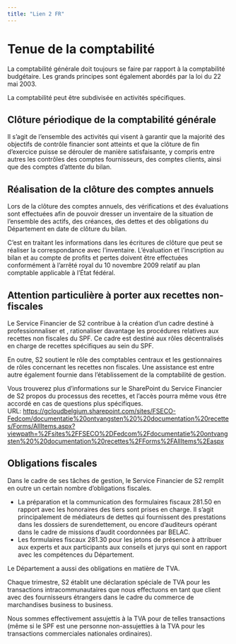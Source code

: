 ```yaml
---
title: "Lien 2 FR"
---
```

# Tenue de la comptabilité

La comptabilité générale doit toujours se faire par rapport à la comptabilité budgétaire. Les grands principes sont également abordés par la loi du 22 mai 2003.

La comptabilité peut être subdivisée en activités spécifiques.

## Clôture périodique de la comptabilité générale

Il s’agit de l’ensemble des activités qui visent à garantir que la majorité des objectifs de contrôle financier sont atteints et que la clôture de fin d’exercice puisse se dérouler de manière satisfaisante, y compris entre autres les contrôles des comptes fournisseurs, des comptes clients, ainsi que des comptes d’attente du bilan.

## Réalisation de la clôture des comptes annuels

Lors de la clôture des comptes annuels, des vérifications et des évaluations sont effectuées afin de pouvoir dresser un inventaire de la situation de l’ensemble des actifs, des créances, des dettes et des obligations du Département en date de clôture du bilan.  

C’est en traitant les informations dans les écritures de clôture que peut se réaliser la correspondance avec l’inventaire. L’évaluation et l’inscription au bilan et au compte de profits et pertes doivent être effectuées conformément à l’arrêté royal du 10 novembre 2009 relatif au plan comptable applicable à l’État fédéral.

## Attention particulière à porter aux recettes non-fiscales

Le Service Financier de S2 contribue à la création d’un cadre destiné à professionnaliser et , rationaliser davantage les procédures relatives aux recettes non fiscales du SPF. Ce cadre est destiné aux rôles décentralisés en charge de recettes spécifiques au sein du SPF.

En outre, S2 soutient le rôle des comptables centraux et les gestionnaires de rôles concernant les recettes non fiscales. Une assistance est entre autre également fournie dans l’établissement de la comptabilité de gestion.

Vous trouverez plus d’informations sur le SharePoint du Service Financier de S2  propos du processus des recettes, et l’accès pourra même vous être accordé en cas de questions plus spécifiques.  
URL: https://gcloudbelgium.sharepoint.com/sites/FSECO-Fedcom/documentatie%20ontvangsten%20%20documentation%20recettes/Forms/AllItems.aspx?viewpath=%2Fsites%2FFSECO%2DFedcom%2Fdocumentatie%20ontvangsten%20%20documentation%20recettes%2FForms%2FAllItems%2Easpx

## Obligations fiscales

Dans le cadre de ses tâches de gestion, le Service Financier de S2 remplit en outre un certain nombre d’obligations fiscales.

* La préparation et la communication des formulaires fiscaux 281.50 en rapport avec les honoraires des tiers sont prises en charge. Il s’agit principalement de médiateurs de dettes qui fournissent des prestations dans les dossiers de surendettement, ou encore d’auditeurs opérant dans le cadre de missions d’audit coordonnées par BELAC.
* Les formulaires fiscaux 281.30 pour les jetons de présence à attribuer aux experts et aux participants aux conseils et jurys qui sont en rapport avec les compétences du Département.

Le Département a aussi des obligations en matière de TVA.

Chaque trimestre, S2 établit une déclaration spéciale de TVA pour les transactions intracommunautaires que nous effectuons en tant que client avec des fournisseurs étrangers dans le cadre du commerce de marchandises business to business.

Nous sommes effectivement assujettis à la TVA pour de telles transactions (même si le SPF est une personne non-assujetties à la TVA pour les transactions commerciales nationales ordinaires).
